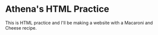 # Athena's HTML Practice

This is HTML practice and I'll be making a website with a Macaroni and Cheese recipe.
